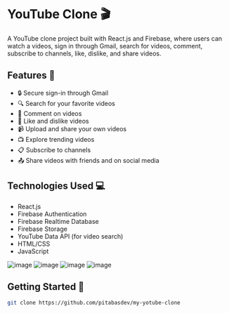 # YouTube Clone 🎬

A YouTube clone project built with React.js and Firebase, where users can watch a videos, sign in through Gmail, search for videos, comment, subscribe to channels, like, dislike, and share videos.

## Features 🚀

- 🔒 Secure sign-in through Gmail
- 🔍 Search for your favorite videos
- 💬 Comment on videos
- 💖 Like and dislike videos
- 📹 Upload and share your own videos
- 📺 Explore trending videos
- 📋 Subscribe to channels
- 📤 Share videos with friends and on social media

## Technologies Used 💻

- React.js
- Firebase Authentication
- Firebase Realtime Database
- Firebase Storage
- YouTube Data API (for video search)
- HTML/CSS
- JavaScript

![image](https://github.com/pitabasdev/my-yotube-clone/assets/85897297/f44c283f-2534-4dac-ab50-4c46361b6364)
![image](https://github.com/pitabasdev/my-yotube-clone/assets/85897297/0d629a81-f0d1-4d7c-b7e2-549ac9a05505)
![image](https://github.com/pitabasdev/my-yotube-clone/assets/85897297/69712940-f384-40ca-bdf8-7ea9d31ccc68)
![image](https://github.com/pitabasdev/my-yotube-clone/assets/85897297/628e1566-1688-4620-b9c8-4a3f18daf14f)

## Getting Started 🏁

   ```bash
   git clone https://github.com/pitabasdev/my-yotube-clone
